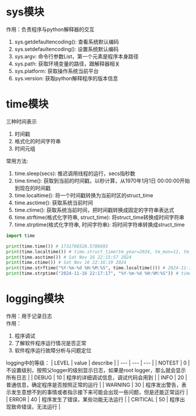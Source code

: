 # sys模块
作用：负责程序与python解释器的交互

1. sys.getdefaultencoding(): 查看系统默认编码
2. sys.setdefaultencoding(): 设置系统默认编码
3. sys.argv: 命令行参数List，第一个元素是程序本身路径
4. sys.path: 获取环境变量的路径，跟解释器相关
5. sys.platform: 获取操作系统当前平台
6. sys.version: 获取python解释程序的版本信息

# time模块
三种时间表示
1. 时间戳
2. 格式化的时间字符串
3. 时间元组

常用方法:
1. time.sleep(secs): 推迟调用线程的运行，secs指秒数
2. time.time(): 获取到当前的时间戳，以秒计算，从1970年1月1日 00:00:00开始到现在的时间戳
3. time.localtime(): 将一个时间戳转换为当前时区的struct_time
4. time.asctime(): 获取系统当前时间
5. time.ctime(): 获取系统当前时间，把时间戳转换成固定的字符串表达式
6. time.strftime(格式化字符串, struct_time): 将struct_time转换成时间字符串
7. time.strptime(格式化字符串, 时间字符串): 将时间字符串转换成struct_time

```python
import time

print(time.time()) # 1731766528.5786693
print(time.localtime()) # time.struct_time(tm_year=2024, tm_mon=11, tm_mday=16, tm_hour=22, tm_min=15, tm_sec=28, tm_wday=5, tm_yday=321, tm_isdst=0)
print(time.asctime()) # Sat Nov 16 22:15:57 2024
print(time.ctime()) # Sat Nov 16 22:16:19 2024
print(time.strftime("%Y-%m-%d %H:%M:%S", time.localtime())) # 2024-11-16 22:17:17
print(time.strptime("2024-11-16 22:17:17", "%Y-%m-%d %H:%M:%S")) # time.struct_time(tm_year=2024, tm_mon=11, tm_mday=16, tm_hour=22, tm_min=17, tm_sec=17, tm_wday=5, tm_yday=321, tm_isdst=-1)
```

# logging模块
作用：用于记录日志<br>
作用：
1. 程序调试
2. 了解软件程序运行情况是否正常
3. 软件程序运行故障分析与问题定位

logging中的等级：
| LEVEL | value | describe |
| --- | --- | --- |
| NOTEST | 0 | 不设置级别，按照父logger的级别显示日志，如果是root logger，那么就会显示所有日志 |
| DEBUG | 10 | 程序的详细调试信息，调试代码会用到 |
| INFO | 20 | 普通信息，确定程序是否按照正常的运行 |
| WARNING | 30 | 程序发出警告，表示发生意想不到的事情或者指示接下来可能会出现一些问题，但是还能正常运行 |
| ERROR | 40 | 程序发生了错误，某些功能无法运行 |
| CRITICAL | 50 | 程序出现致命错误，无法运行 |